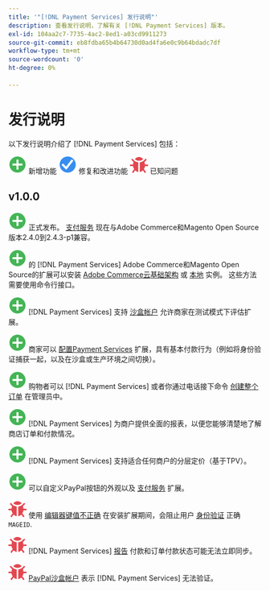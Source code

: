 ```yaml
---
title: '"[!DNL Payment Services] 发行说明"'
description: 查看发行说明，了解有关 [!DNL Payment Services] 版本。
exl-id: 104aa2c7-7735-4ac2-8ed1-a03cd9911273
source-git-commit: eb8fdba65b4b64730d0ad4fa6e0c9b64bdadc7df
workflow-type: tm+mt
source-wordcount: '0'
ht-degree: 0%

---
```


# 发行说明

以下发行说明介绍了 [!DNL Payment Services] 包括：

![新建](../assets/new.svg) 新增功能
![修复的问题](../assets/fix.svg) 修复和改进功能
![已知问题](../assets/bug.svg) 已知问题

## v1.0.0

![新建](../assets/new.svg)<!-- Issue PAY-2127 --> 正式发布。 [支付服务](https://marketplace.magento.com/magento-payment-services.html) 现在与Adobe Commerce和Magento Open Source版本2.4.0到2.4.3-p1兼容。

![新建](../assets/new.svg)<!-- Issue PAY-124 --> 的 [!DNL Payment Services] Adobe Commerce和Magento Open Source的扩展可以安装 [Adobe Commerce云基础架构](install.md#magento-commerce-cloud) 或 [本地](install.md#on-premises) 实例。 这些方法需要使用命令行接口。

![新建](../assets/new.svg)<!-- Issue PAY-1986 --> [!DNL Payment Services] 支持 [沙盒帐户](onboard.md#enable-sandbox-testing) 允许商家在测试模式下评估扩展。

![新建](../assets/new.svg)<!-- Issue PAY-666 --> 商家可以 [配置Payment Services](configure-admin.md) 扩展，具有基本付款行为（例如将身份验证捕获一起，以及在沙盒或生产环境之间切换）。

![新建](../assets/new.svg)<!-- Issue PAY-780 --> 购物者可以 [!DNL Payment Services] 或者你通过电话接下命令 [创建整个订单](create-order.md) 在管理员中。

![新建](../assets/new.svg)<!-- Issue PAY-1856 --> [!DNL Payment Services] 为商户提供全面的报表，以便您能够清楚地了解商店订单和付款情况。

![新建](../assets/new.svg)<!-- Issue PAY-311 --> [!DNL Payment Services] 支持适合任何商户的分层定价（基于TPV）。

![新建](../assets/new.svg)<!-- Issue PAY-1443 --> 可以自定义PayPal按钮的外观以及 [支付服务](https://devdocs.magento.com/payment-services/customize-buttons-messaging.html) 扩展。

![已知问题](../assets/bug.svg)<!-- Issue PAY-2473 --> 使用 [编辑器键值不正确](https://support.magento.com/hc/en-us/articles/4406603542541) 在安装扩展期间，会阻止用户 [身份验证](https://devdocs.magento.com/guides/v2.4/install-gde/prereq/connect-auth.html) 正确 `MAGEID`.

![已知问题](../assets/bug.svg)<!-- Issue PAY-2474 --> [!DNL Payment Services] [报告](https://support.magento.com/hc/en-us/articles/4406114741517) 付款和订单付款状态可能无法立即同步。

![已知问题](../assets/bug.svg)<!-- Issue PAY-2475 --> [PayPal沙盒帐户](https://support.magento.com/hc/en-us/articles/4406954952461) 表示 [!DNL Payment Services] 无法验证。

